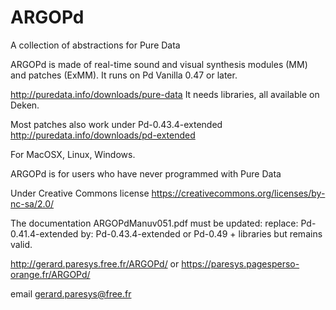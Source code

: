 # ARGOPd

A collection of abstractions for Pure Data

ARGOPd is made of real-time sound and visual synthesis modules (MM) and patches (ExMM).
It runs on Pd Vanilla 0.47 or later. 

http://puredata.info/downloads/pure-data
It needs libraries, all available on Deken.

Most patches also work under Pd-0.43.4-extended
http://puredata.info/downloads/pd-extended

For MacOSX, Linux, Windows.

ARGOPd is for users who have never programmed with Pure Data

Under Creative Commons license
https://creativecommons.org/licenses/by-nc-sa/2.0/

The documentation ARGOPdManuv051.pdf must be updated:
replace:
Pd-0.41.4-extended
by:
Pd-0.43.4-extended or Pd-0.49 + libraries
but remains valid.

http://gerard.paresys.free.fr/ARGOPd/
or
https://paresys.pagesperso-orange.fr/ARGOPd/

email gerard.paresys@free.fr
